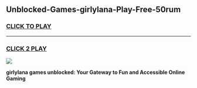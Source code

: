 
## Unblocked-Games-girlylana-Play-Free-50rum
<h3>
<a href="https://premium76.site?title=girlylana&ref=09A">CLICK TO PLAY</a></h3>
<hr>

<h3>
<a href="https://premium76.site?title=girlylana&ref=09A">CLICK 2 PLAY</a>
  
</h3>

<a href="https://premium76.site?title=girlylana&ref=09A"><img src="https://clearcache.store/games.png"></a>


**girlylana games unblocked: Your Gateway to Fun and Accessible Online Gaming**
